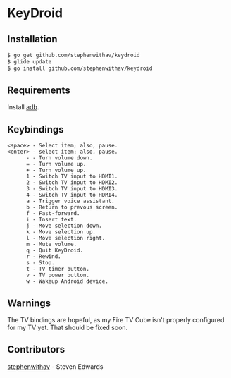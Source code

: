 # KeyDroid

## Installation

```bash
$ go get github.com/stephenwithav/keydroid
$ glide update
$ go install github.com/stephenwithav/keydroid
```


## Requirements

Install [adb](https://developer.android.com/studio/command-line/adb).


## Keybindings

```
<space> - Select item; also, pause.
<enter> - select item; also, pause.
      - - Turn volume down.
      = - Turn volume up.
      + - Turn volume up.
      1 - Switch TV input to HDMI1.
      2 - Switch TV input to HDMI2.
      3 - Switch TV input to HDMI3.
      4 - Switch TV input to HDMI4.
      a - Trigger voice assistant.
      b - Return to prevous screen.
      f - Fast-forward.
      i - Insert text.
      j - Move selection down.
      k - Move selection up.
      l - Move selection right.
      m - Mute volume.
      q - Quit KeyDroid.
      r - Rewind.
	  s - Stop.
      t - TV timer button.
      v - TV power button.
      w - Wakeup Android device.
```


## Warnings

The TV bindings are hopeful, as my Fire TV Cube isn't properly
configured for my TV yet.  That should be fixed soon.


## Contributors

[stephenwithav](https://github.com/stephenwithav) - Steven Edwards
